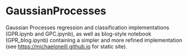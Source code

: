 # GaussianProcesses
Gaussian Processes regression and classification implementations (GPR.ipynb and GPC.ipynb), as well as blog-style notebook (GPR_blog.ipynb) containing a simpler and more refined implementation (see https://michaeloneill.github.io for static site).
